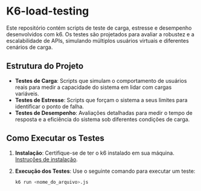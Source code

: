 # K6-load-testing

Este repositório contém scripts de teste de carga, estresse e desempenho desenvolvidos com k6. Os testes são projetados para avaliar a robustez e a escalabilidade de APIs, simulando múltiplos usuários virtuais e diferentes cenários de carga.

## Estrutura do Projeto

- **Testes de Carga**: Scripts que simulam o comportamento de usuários reais para medir a capacidade do sistema em lidar com cargas variáveis.
- **Testes de Estresse**: Scripts que forçam o sistema a seus limites para identificar o ponto de falha.
- **Testes de Desempenho**: Avaliações detalhadas para medir o tempo de resposta e a eficiência do sistema sob diferentes condições de carga.

## Como Executar os Testes

1. **Instalação**: Certifique-se de ter o k6 instalado em sua máquina. [Instruções de instalação](https://k6.io/docs/getting-started/installation/).
2. **Execução dos Testes**: Use o seguinte comando para executar um teste:

   ```bash
   k6 run <nome_do_arquivo>.js
